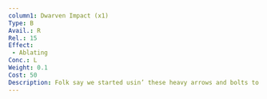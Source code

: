 ```yaml
---
column1: Dwarven Impact (x1)
Type: B
Avail.: R
Rel.: 15
Effect:
 - Ablating
Conc.: L
Weight: 0.1
Cost: 50
Description: Folk say we started usin’ these heavy arrows and bolts to break rock in the mines, but nowadays dwarven mercenaries use ‘em to crack plate armor.
---
```

